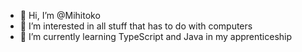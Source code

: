 - 👋 Hi, I’m @Mihitoko
- 👀 I’m interested in all stuff that has to do with computers
- 🌱 I’m currently learning TypeScript and Java in my apprenticeship

<!---
Mihitoko/Mihitoko is a ✨ special ✨ repository because its `README.md` (this file) appears on your GitHub profile.
You can click the Preview link to take a look at your changes.
--->
